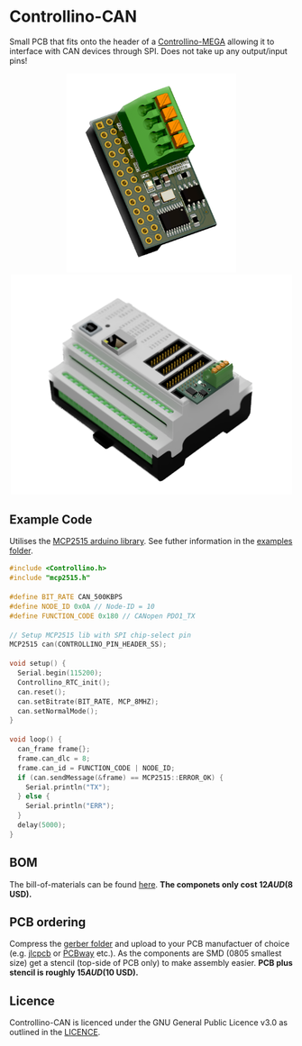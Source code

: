 # Controllino-CAN
Small PCB that fits onto the header of a [Controllino-MEGA](https://www.controllino.com/product/controllino-mega/) allowing it to interface with CAN devices through SPI. Does not take up any output/input pins!

<p float="left" align="center">
  <img src="media/pcb_3d_render.png" width="300" /> 
  <img src="media/3d_render.PNG" width="500" />
</p>

## Example Code
Utilises the [MCP2515 arduino library](https://github.com/autowp/arduino-mcp2515). See futher information in the [examples folder](https://github.com/HarveyBates/controllino-can/tree/main/examples).

```cpp
#include <Controllino.h>
#include "mcp2515.h"

#define BIT_RATE CAN_500KBPS
#define NODE_ID 0x0A // Node-ID = 10
#define FUNCTION_CODE 0x180 // CANopen PDO1_TX

// Setup MCP2515 lib with SPI chip-select pin
MCP2515 can(CONTROLLINO_PIN_HEADER_SS);

void setup() {
  Serial.begin(115200);
  Controllino_RTC_init();
  can.reset();
  can.setBitrate(BIT_RATE, MCP_8MHZ);
  can.setNormalMode();
}

void loop() {
  can_frame frame{};
  frame.can_dlc = 8;
  frame.can_id = FUNCTION_CODE | NODE_ID;
  if (can.sendMessage(&frame) == MCP2515::ERROR_OK) {
    Serial.println("TX");
  } else {
    Serial.println("ERR");
  }
  delay(5000);
}
```

## BOM
The bill-of-materials can be found [here](https://github.com/HarveyBates/controllino-can/blob/main/bom/controllino-can-digikey.csv). **The componets only cost $12 AUD ($8 USD).**

## PCB ordering
Compress the [gerber folder](https://github.com/HarveyBates/controllino-can/tree/main/electronics/gerber) and upload to your PCB manufactuer of choice (e.g. [jlcpcb]([https://jlcpcb.com/](https://cart.jlcpcb.com/quote/)https://cart.jlcpcb.com/quote/) or [PCBway](https://www.pcbway.com/) etc.). As the components are SMD (0805 smallest size) get a stencil (top-side of PCB only) to make assembly easier. **PCB plus stencil is roughly $15 AUD ($10 USD).**

## Licence
Controllino-CAN is licenced under the GNU General Public Licence v3.0 as outlined in the [LICENCE](https://github.com/HarveyBates/controllino-can/blob/main/LICENSE).
